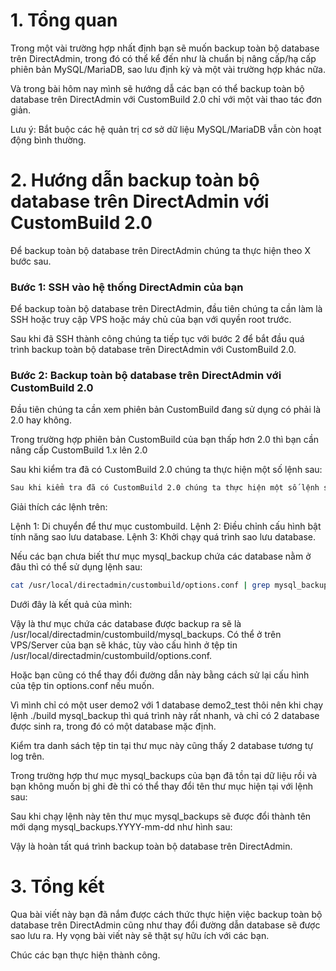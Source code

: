 # 1. Tổng quan

Trong một vài trường hợp nhất định bạn sẽ muốn backup toàn bộ database trên DirectAdmin, trong đó có thể kể đến như là chuẩn bị nâng cấp/hạ cấp phiên bản MySQL/MariaDB, sao lưu định kỳ và một vài trường hợp khác nữa.

Và trong bài hôm nay mình sẽ hướng dẫ các bạn có thể backup toàn bộ database trên DirectAdmin với CustomBuild 2.0 chỉ với một vài thao tác đơn giản.

Lưu ý: Bắt buộc các hệ quản trị cơ sở dữ liệu MySQL/MariaDB vẫn còn hoạt động bình thường.

# 2. Hướng dẫn backup toàn bộ database trên DirectAdmin với CustomBuild 2.0

Để backup toàn bộ database trên DirectAdmin chúng ta thực hiện theo X bước sau.

### Bước 1: SSH vào hệ thống DirectAdmin của bạn

Để backup toàn bộ database trên DirectAdmin, đầu tiên chúng ta cần làm là SSH hoặc truy cập VPS hoặc máy chủ của bạn với quyền root trước.

Sau khi đã SSH thành công chúng ta tiếp tục với bước 2 để bắt đầu quá trình backup toàn bộ database trên DirectAdmin với CustomBuild 2.0.

### Bước 2: Backup toàn bộ database trên DirectAdmin với CustomBuild 2.0

Đầu tiên chúng ta cần xem phiên bản CustomBuild đang sử dụng có phải là 2.0 hay không.

Trong trường hợp phiên bản CustomBuild của bạn thấp hơn 2.0 thì bạn cần nâng cấp CustomBuild 1.x lên 2.0

Sau khi kiểm tra đã có CustomBuild 2.0 chúng ta thực hiện một số lệnh sau:

```sh
Sau khi kiểm tra đã có CustomBuild 2.0 chúng ta thực hiện một số lệnh sau:
```

Giải thích các lệnh trên:

Lệnh 1: Di chuyển để thư mục custombuild.
Lệnh 2: Điều chỉnh cấu hình bật tính năng sao lưu database.
Lệnh 3: Khởi chạy quá trình sao lưu database.

Nếu các bạn chưa biết thư mục mysql_backup chứa các database nằm ở đâu thì có thể sử dụng lệnh sau:

```sh
cat /usr/local/directadmin/custombuild/options.conf | grep mysql_backup_dir
```

Dưới đây là kết quả của mình:

Vậy là thư mục chứa các database được backup ra sẽ là /usr/local/directadmin/custombuild/mysql_backups. Có thể ở trên VPS/Server của bạn sẽ khác, tùy vào cấu hình ở tệp tin /usr/local/directadmin/custombuild/options.conf.

Hoặc bạn cũng có thể thay đổi đường dẫn này bằng cách sử lại cấu hình của tệp tin options.conf nếu muốn.

Vì mình chỉ có một user demo2 với 1 database demo2_test thôi nên khi chạy lệnh ./build mysql_backup thì quá trình này rất nhanh, và chỉ có 2 database được sinh ra, trong đó có một database mặc định.

Kiểm tra danh sách tệp tin tại thư mục này cũng thấy 2 database tương tự log trên.

Trong trường hợp thư mục mysql_backups của bạn đã tồn tại dữ liệu rồi và bạn không muốn bị ghi đè thì có thể thay đổi tên thư mục hiện tại với lệnh sau:

Sau khi chạy lệnh này tên thư mục mysql_backups sẽ được đổi thành tên mới dạng mysql_backups.YYYY-mm-dd như hình sau:

Vậy là hoàn tất quá trình backup toàn bộ database trên DirectAdmin.

# 3. Tổng kết

Qua bài viết này bạn đã nắm được cách thức thực hiện việc backup toàn bộ database trên DirectAdmin cũng như thay đổi đường dẫn database sẽ được sao lưu ra. Hy vọng bài viết này sẽ thật sự hữu ích với các bạn.

Chúc các bạn thực hiện thành công.
